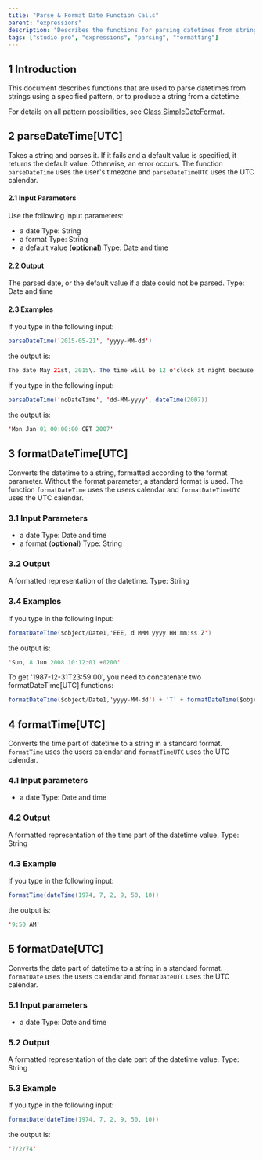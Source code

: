 ```yaml
---
title: "Parse & Format Date Function Calls"
parent: "expressions"
description: "Describes the functions for parsing datetimes from strings using a specified pattern or producing a string from a datetime in Mendix."
tags: ["studio pro", "expressions", "parsing", "formatting"]
---
```


## 1 Introduction 

This document describes functions that are used to parse datetimes from strings using a specified pattern, or to produce a string from a datetime.

For details on all pattern possibilities, see [Class SimpleDateFormat](https://docs.oracle.com/en/java/javase/11/docs/api/java.base/java/text/SimpleDateFormat.html). 

## 2 parseDateTime[UTC]

Takes a string and parses it. If it fails and a default value is specified, it returns the default value. Otherwise, an error occurs. The function `parseDateTime` uses the user's timezone and `parseDateTimeUTC` uses the UTC calendar.

#### 2.1 Input Parameters

Use the following input parameters:

*   a date
    Type: String
*   a format
    Type: String
*   a default value (**optional**)
    Type: Date and time

#### 2.2 Output

The parsed date, or the default value if a date could not be parsed.
Type: Date and time

#### 2.3 Examples

If you type in the following input:

```java
parseDateTime('2015-05-21', 'yyyy-MM-dd')
```

the output is:

```java
The date May 21st, 2015\. The time will be 12 o'clock at night because it is not specified.
```
If you type in the following input:

```java
parseDateTime('noDateTime', 'dd-MM-yyyy', dateTime(2007))
```

the output is:

```java
'Mon Jan 01 00:00:00 CET 2007'
```

## 3 formatDateTime[UTC]

Converts the datetime to a string, formatted according to the format parameter. Without the format parameter, a standard format is used. The function `formatDateTime` uses the users calendar and `formatDateTimeUTC` uses the UTC calendar.

### 3.1 Input Parameters

*   a date
    Type: Date and time
*   a format (**optional**)
    Type: String

### 3.2 Output

A formatted representation of the datetime.
Type: String

### 3.4 Examples

If you type in the following input:

```java
formatDateTime($object/Date1,'EEE, d MMM yyyy HH:mm:ss Z')
```

the output is:

```java
'Sun, 8 Jun 2008 10:12:01 +0200'
```

To get '1987-12-31T23:59:00', you need to concatenate two formatDateTime[UTC] functions:

```java
formatDateTime($object/Date1,'yyyy-MM-dd') + 'T' + formatDateTime($object/Date1,'HH:mm:ss')
```

## 4 formatTime[UTC]

Converts the time part of datetime to a string in a standard format. `formatTime` uses the users calendar and `formatTimeUTC` uses the UTC calendar.

### 4.1 Input parameters

*   a date
    Type: Date and time

### 4.2 Output

A formatted representation of the time part of the datetime value.
Type: String

### 4.3 Example

If you type in the following input:

```java
formatTime(dateTime(1974, 7, 2, 9, 50, 10))
```

the output is:

```java
'9:50 AM'
```

## 5 formatDate[UTC]

Converts the date part of datetime to a string in a standard format. `formatDate` uses the users calendar and `formatDateUTC` uses the UTC calendar.

### 5.1 Input parameters

*   a date
    Type: Date and time

### 5.2 Output

A formatted representation of the date part of the datetime value.
Type: String

### 5.3 Example

If you type in the following input:

```java
formatDate(dateTime(1974, 7, 2, 9, 50, 10))
```

the output is:

```java
'7/2/74'
```
